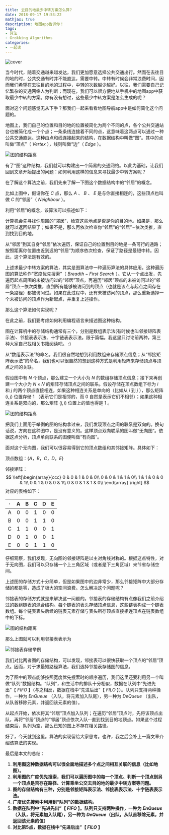 ```yaml
---
title: 去目的地最少中转方案怎么算?
date: 2018-09-17 19:53:22
mathjax: true
description: 地图app告诉你！
tags: 
- 算法
- Grokking Algorithms
categories: 
- 一起读
---
```


![cover](https://gitee.com/CosmosNing/MyPicGo/raw/master/images/2018/09/17/cover.jpg?raw=true)



当今时代，随着交通越来越发达，我们更加愿意选择公共交通出行。然而在去往目的地的时，公共交通有时并不能直达，需要中转。中转有时候会非常浪费时间，因而我们希望在去往目的地的过程中，中转的次数越少越好。以往，我们需要自己记忆繁杂的交通网络人为判断；而现在，我们可以很方便地从手机中的地图app中获取最少中转的方案。你有没有想过，这些最少中转方案是怎么生成的呢？

 

面对这个问题感觉无从下手？那我们一起来看看地图导航app中是如何简化这个问题的。

 

地图上，我们自己的位置和目的地的位置被简化为两个不同的点，各个公共交通站台也被简化成一个个点；一条条线连接着不同的点，这意味着这两点可以通过一种公共交通直达。这种由点和线连接起来的结构，在数据结构中叫做“图”。其中的点叫做“顶点”（ $Vertex$ ），线则叫做“边”（ $Edge$ ）。



![图的结构距离](https://gitee.com/CosmosNing/MyPicGo/raw/master/images/2018/09/17/%E5%9B%BE%E7%BB%93%E6%9E%84%E4%B8%BE%E4%BE%8B.png?raw=true)



有了“图”这种结构，我们就可以构建出一个简易的交通网络。以此为基础，让我们回到文章开始提出的问题：如何利用这样的信息来寻找最少中转方案呢？

 

在了解这个算法之前，我们先来了解一下图这个数据结构中的“邻居”的概念。

 

比如上图中，假设你在 $C$ 点，那么 $A$ 、 $B$ 、 $E$  是与你直接相连的，这些顶点也叫做 $C$  的“邻居”（ $Neighbour$ ）。

 

利用“邻居”的概念，该算法可以描述如下：

 

计算机会先寻找你周围的“邻居”，检查这些地点是否是你的目的地。如果是，那么就可以返回结果了；如果不是，那么再依次检查你“邻居”的“邻居”···依次类推，直到找到目的地。

 

从“邻居”到其自身“邻居”依次遍历，保证自己的位置到目的地是一条可行的通路；按照距离你位置由近到远的“邻居”为顺序依次检查，保证了路径是最短中转。因此，这个算法是有效的。

 

上述求最少中转方案的算法，其实是图算法中一种遍历算法的具体应用。这种遍历图的算法称作“宽度优先搜索”（ $Breadth-First \ Search$ ）。它从一个点出发，先遍历起点周围的未被访问过的“邻居”顶点，再遍历“邻居”顶点的未被访问过的“邻居”顶点···依次类推，直到所有能够被访问到的顶点（也就是该点与起点之间存在一条路径）都被访问过。如果在此过程中，还有未被访问的顶点，那么重新选择一个未被访问的顶点作为新起点，并重复上述操作。

 

那么这个算法如何实现呢？

 

在此之前，我们要考虑如何利用编程语言来描述图这种结构。

 

图在计算机中的存储结构通常有三个，分别是数组表示法(有时候也叫邻接矩阵表示法)、邻接表表示法、十字链表表示法。限于篇幅。我这里只讨论前两种，第三种大家自己找相关书籍阅读吧。 :)

 

从“数组表示法”的命名，我们很自然地想到利用数组来存储顶点信息；从“邻接矩阵表示法”的命名，我们也可以很自然的想到这种方式是利用矩阵来存储顶点与顶点之间的关联。

 

假设图中有 $N$ 个顶点，那么建立一个大小为 $N$ 的数组存储顶点信息；接下来再创建一个大小为 $N × N$ 的矩阵存储顶点之间的联系。假设存储在顶点数组下标为 $i$ 和 $j$ 的两个顶点直接相连，如果这种相连关系是单向的（比如从 $i$ 到 $j$ ），那么矩阵 $( i, j )$ 位置存储 1 （表示它们是相邻的，而 0 自然是表示它们不相邻）；如果这种相连关系是双向的，那么矩阵 $( j, i )$ 位置上的值也得是 1 。



![图的结构距离](https://gitee.com/CosmosNing/MyPicGo/raw/master/images/2018/09/17/%E5%9B%BE%E7%BB%93%E6%9E%84%E4%B8%BE%E4%BE%8B.png?raw=true)



把我们上面用于举例的图的结构拿过来，我们发现顶点之间的联系是双向的。换句话说，方向在这种图中，是没有意义的。这样顶点双向联系的图叫做“无向图”。依据这点分析，顶点单向联系的图便叫做“有向图”。

 

面对这个无向图，我们可以很容易得到它的顶点数组和其邻接矩阵。具体如下：

 

顶点数组：$\{A，B，C，D，E\}$

邻接矩阵：
$$
\left[\begin{array}{ccc}
0 & 0 & 1 & 0 & 0\\
0 & 0 & 1 & 1 & 0\\
1 & 1 & 0 & 0 & 1\\
0 & 1 & 0 & 0 & 1\\
0 & 0 & 1 & 1 & 0\\
\end{array}
\right]
$$
对应的表格如下：

|  ·   |  A   |  B   |  C   |  D   |  E   |
| :--: | :--: | :--: | :--: | :--: | :--: |
|  A   |  0   |  0   |  1   |  0   |  0   |
|  B   |  0   |  0   |  1   |  1   |  0   |
|  C   |  1   |  1   |  0   |  0   |  1   |
|  D   |  0   |  1   |  0   |  0   |  1   |
|  E   |  0   |  0   |  1   |  1   |  0   |



仔细观察，我们发现，无向图的邻接矩阵是以主对角线对称的。根据这点特性，对于无向图，我们可以只存储一个上三角区域（或者是下三角区域）来节省存储空间。

 

上述图的存储方式十分简单，但是如果图中的边非常少，那么邻接矩阵中大部分存储的都是零，造成了极大的空间浪费。怎么解决这个问题呢？

 

邻接表的存储方式就是来解决这一问题的。邻接表的存储结构有点像我们之前介绍过的数组链表的混合结构。每个链表的表头存储顶点信息，这些链表构成一个链表数组。每个链表表头后续的链表元素存储与表头所存顶点直接相连顶点在链表数组中的下标。



![图的结构距离](https://gitee.com/CosmosNing/MyPicGo/raw/master/images/2018/09/17/%E5%9B%BE%E7%BB%93%E6%9E%84%E4%B8%BE%E4%BE%8B.png?raw=true)



那么上图就可以利用邻接表表示为 



![邻接表存储举例](https://gitee.com/CosmosNing/MyPicGo/raw/master/images/2018/09/17/%E9%82%BB%E6%8E%A5%E8%A1%A8%E5%AD%98%E5%82%A8%E4%B8%BE%E4%BE%8B.png?raw=true)



我们对比两者图的存储结构，可以发现，邻接表可以很快获取一个顶点的“邻居”顶点。因而，对于求最短路径算法，我们选择邻接表存储图的信息。

 

为了图中的顶点能够按照宽度优先搜索时的顺序遍历，我们这里还要利用另一个叫做“队列”数据结构。“队列”，和生活中的排队十分相似，数据在队列中“先进先出”【 $FIFO$ 】（与之相反，数据在栈中“先进后出”【 $FILO$ 】）。队列只支持两种操作，一种为 $EnQueue$ （入队，将元素加入队尾），另一种为 $DeQueue$ （出队，从队首移除元素，并返回该元素的值）。

 

从起点开始，依次将其“邻居”顶点加入队列；在遍历“邻居”顶点时，先将该顶点出队，再将“邻居”顶点的“邻居”顶点依次入队···直到找到目的地顶点。如果这个过程结束后，队列为空，那么已知的图上不存在相关路径。

 

好了，今天就到这里。算法的实现留给大家思考。也许，我之后会补上一篇文章介绍该算法的实现。

 

最后是本文的总结：

1. **利用图这种数据结构可以很全面地描述多个点之间相互关联的信息（比如地图）。**
2. **利用图的广度优先搜索，我们可以遍历图中的每一个顶点、判断一个顶点到另一个顶点是否存在路径、计算乘坐公交去目的地的最少中转方案等问题。**
3. **图的存储结构有三种，分别是邻接矩阵表示法、邻接表表示法、十字链表表示法。**
4. **广度优先搜索中利用到“队列”的数据结构。**
5. **数据在队列中“先进先出”【 $FIFO$ 】。队列只支持两种操作，一种为 $EnQueue$  （入队，将元素加入队尾），另一种为 $DeQueue$（出队，从队首移除元素，并返回该元素的值）**
6. **对比第5点，数据在栈中“先进后出”【 $FILO$ 】**

